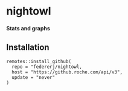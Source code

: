 # nightowl
#### Stats and graphs
## Installation
```
remotes::install_github(
  repo = "federerj/nightowl,
  host = "https://github.roche.com/api/v3",
  update = "never"
)
```

